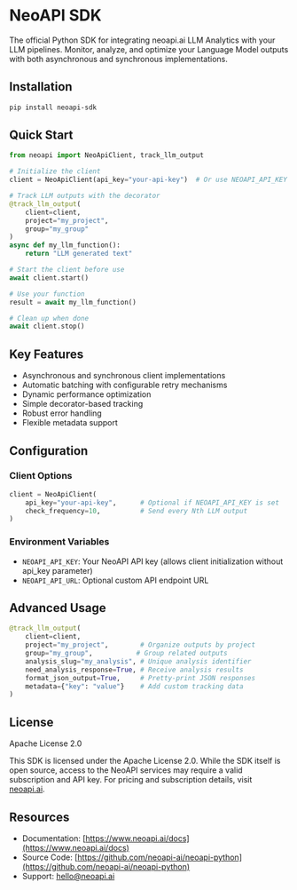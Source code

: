 # NeoAPI SDK

The official Python SDK for integrating neoapi.ai LLM Analytics with your LLM pipelines. Monitor, analyze, and optimize your Language Model outputs with both asynchronous and synchronous implementations.

## Installation

```bash
pip install neoapi-sdk
```

## Quick Start

```python
from neoapi import NeoApiClient, track_llm_output

# Initialize the client
client = NeoApiClient(api_key="your-api-key")  # Or use NEOAPI_API_KEY env variable

# Track LLM outputs with the decorator
@track_llm_output(
    client=client,
    project="my_project",
    group="my_group"
)
async def my_llm_function():
    return "LLM generated text"

# Start the client before use
await client.start()

# Use your function
result = await my_llm_function()

# Clean up when done
await client.stop()
```

## Key Features

- Asynchronous and synchronous client implementations
- Automatic batching with configurable retry mechanisms
- Dynamic performance optimization
- Simple decorator-based tracking
- Robust error handling
- Flexible metadata support

## Configuration

### Client Options

```python
client = NeoApiClient(
    api_key="your-api-key",      # Optional if NEOAPI_API_KEY is set
    check_frequency=10,          # Send every Nth LLM output
)
```

### Environment Variables

- `NEOAPI_API_KEY`: Your NeoAPI API key (allows client initialization without api_key parameter)
- `NEOAPI_API_URL`: Optional custom API endpoint URL

## Advanced Usage

```python
@track_llm_output(
    client=client,
    project="my_project",        # Organize outputs by project
    group="my_group",           # Group related outputs
    analysis_slug="my_analysis", # Unique analysis identifier
    need_analysis_response=True, # Receive analysis results
    format_json_output=True,     # Pretty-print JSON responses
    metadata={"key": "value"}    # Add custom tracking data
)
```

## License

Apache License 2.0

This SDK is licensed under the Apache License 2.0. While the SDK itself is open source, access to the NeoAPI services may require a valid subscription and API key. For pricing and subscription details, visit [neoapi.ai](https://www.neoapi.ai).

## Resources

- Documentation: [https://www.neoapi.ai/docs](https://www.neoapi.ai/docs)
- Source Code: [https://github.com/neoapi-ai/neoapi-python](https://github.com/neoapi-ai/neoapi-python)
- Support: [hello@neoapi.ai](mailto:hello@neoapi.ai)
